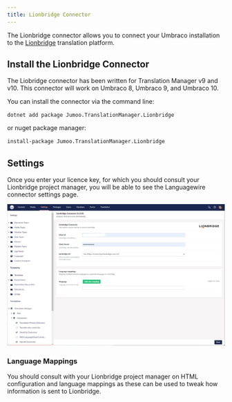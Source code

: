 ```yaml
---
title: Lionbridge Connector
---
```


The Lionbridge connector allows you to connect your Umbraco installation to the [Lionbridge](https://www.lionbridge.com/) translation platform.

## Install the Lionbridge Connector

The Liobridge connector has been written for Translation Manager v9 and v10. This connector will work on Umbraco 8, Umbraco 9, and Umbraco 10.

You can install the connector via the command line: 

```cli
dotnet add package Jumoo.TranslationManager.Lionbridge
```

or nuget package manager:

```cls
install-package Jumoo.TranslationManager.Lionbridge
```

## Settings

Once you enter your licence key, for which you should consult your Lionbridge project manager, you will be able to see the Languagewire connector settings page. 

![Lionbridge connector settings page](lionbridge.png)

### Language Mappings

You should consult with your Lionbridge project manager on HTML configuration and language mappings as these can be used to tweak how information is sent to Lionbridge. 